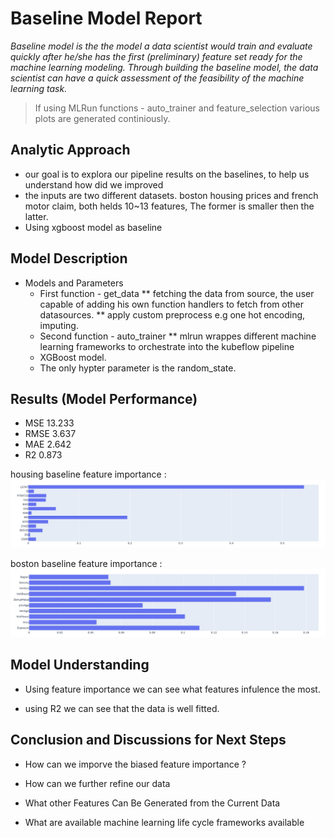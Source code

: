 # Baseline Model Report

_Baseline model is the the model a data scientist would train and evaluate quickly after he/she has the first (preliminary) feature set ready for the machine learning modeling. Through building the baseline model, the data scientist can have a quick assessment of the feasibility of the machine learning task._

> If using MLRun functions - auto_trainer and feature_selection various plots are generated continiously. 

## Analytic Approach
* our goal is to explora our pipeline results on the baselines, to help us understand how did we improved
* the inputs are two different datasets. boston housing prices and french motor claim, both helds 10~13 features, The former is smaller then the latter.
* Using xgboost model as baseline

## Model Description

* Models and Parameters
	* First function - get_data 
	** fetching the data from source, the user capable of adding his own function handlers to fetch from other datasources.
	** apply custom preprocess e.g one hot encoding, imputing.
	* Second function - auto_trainer
	** mlrun wrappes different machine learning frameworks to orchestrate into the kubeflow pipeline
	* XGBoost model.
	* The only hypter parameter is the random_state.


## Results (Model Performance)
* MSE 13.233
* RMSE 3.637
* MAE 2.642
* R2 0.873

housing baseline feature importance : 
![housing_baseline](housing_baseline.jpeg)

boston baseline feature importance : 
![motor_baseline](motor_baseline.jpeg)

## Model Understanding

* Using feature importance we can see what features infulence the most.

* using R2 we can see that the data is well fitted.



## Conclusion and Discussions for Next Steps

* How can we imporve the biased feature importance ?

* How can we further refine our data

* What other Features Can Be Generated from the Current Data

* What are available machine learning life cycle frameworks available
